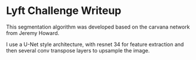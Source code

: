 # Lyft Challenge Writeup

This segmentation algorithm was developed based on the carvana network from Jeremy Howard.

I use a U-Net style architecture, with resnet 34 for feature extraction and then several conv transpose layers to upsample the image. 